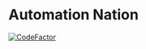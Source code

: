 # Automation Nation
[![CodeFactor](https://www.codefactor.io/repository/github/rmcc3/automationnation/badge)](https://www.codefactor.io/repository/github/rmcc3/automationnation)